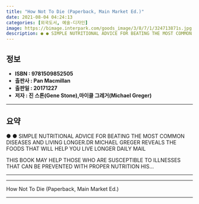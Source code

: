 ```yaml
---
title: "How Not To Die (Paperback, Main Market Ed.)"
date: 2021-08-04 04:24:13
categories: [외국도서, 예술-디자인]
image: https://bimage.interpark.com/goods_image/3/8/7/1/324713871s.jpg
description: ● ● SIMPLE NUTRITIONAL ADVICE FOR BEATING THE MOST COMMON DISEASES AND LIVING LONGER.DR MICHAEL GREGER REVEALS THE FOODS THAT WILL HELP YOU LIVE LONGER DAILY
---
```


## **정보**

- **ISBN : 9781509852505**
- **출판사 : Pan Macmillan**
- **출판일 : 20171227**
- **저자 : 진 스톤(Gene Stone),마이클 그레거(Michael Greger)**

------



## **요약**

●  ●  SIMPLE NUTRITIONAL ADVICE FOR BEATING THE MOST COMMON DISEASES AND LIVING LONGER.DR MICHAEL GREGER REVEALS THE FOODS THAT WILL HELP YOU LIVE LONGER DAILY MAIL

THIS BOOK MAY HELP THOSE WHO ARE SUSCEPTIBLE TO ILLNESSES THAT CAN BE PREVENTED WITH PROPER NUTRITION HIS... 

------



------


How Not To Die (Paperback, Main Market Ed.) 

------


